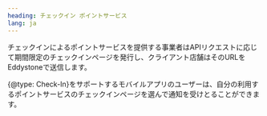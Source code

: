 ```yaml
---
heading: チェックイン ポイントサービス
lang: ja
---
```


チェックインによるポイントサービスを提供する事業者はAPIリクエストに応じて期間限定のチェックインページを発行し、クライアント店舗はそのURLをEddystoneで送信します。

{@type: Check-In}をサポートするモバイルアプリのユーザーは、自分の利用するポイントサービスのチェックインページを選んで通知を受けとることができます。
